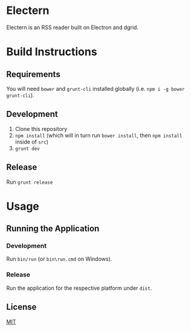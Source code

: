 # Electern

Electern is an RSS reader built on Electron and dgrid.

# Build Instructions

## Requirements

You will need `bower` and `grunt-cli` installed globally (i.e. `npm i -g bower grunt-cli`).

## Development

1. Clone this repository
1. `npm install` (which will in turn run `bower install`, then `npm install` inside of `src`)
1. `grunt dev`

## Release

Run `grunt release`

# Usage

## Running the Application

### Development

Run `bin/run` (or `bin\run.cmd` on Windows).

### Release

Run the application for the respective platform under `dist`.

## License

[MIT](LICENSE)
